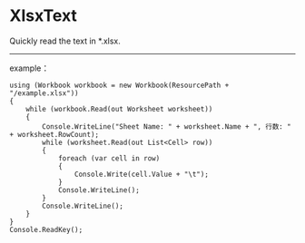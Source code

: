 # XlsxText
Quickly read the text in *.xlsx.

----------
example：

    using (Workbook workbook = new Workbook(ResourcePath + "/example.xlsx"))
    {
        while (workbook.Read(out Worksheet worksheet))
        {
            Console.WriteLine("Sheet Name: " + worksheet.Name + ", 行数: " + worksheet.RowCount);
            while (worksheet.Read(out List<Cell> row))
            {
                foreach (var cell in row)
                {
                    Console.Write(cell.Value + "\t");
                }
                Console.WriteLine();
            }
            Console.WriteLine();
        }
    }
    Console.ReadKey();
